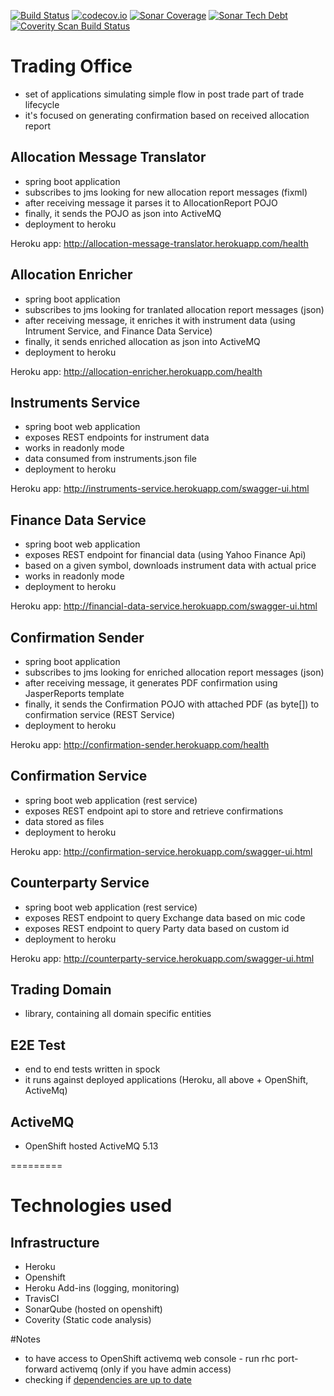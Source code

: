 [![Build Status](https://travis-ci.org/spolnik/trading-office.svg?branch=master)](https://travis-ci.org/spolnik/trading-office) [![codecov.io](https://codecov.io/github/spolnik/trading-office/coverage.svg?branch=master)](https://codecov.io/github/spolnik/trading-office?branch=master) [![Sonar Coverage](https://img.shields.io/sonar/https/sonar-nprogramming.rhcloud.com/trading-office/coverage.svg)](https://sonar-nprogramming.rhcloud.com/dashboard/index/1) [![Sonar Tech Debt](https://img.shields.io/sonar/https/sonar-nprogramming.rhcloud.com/trading-office/tech_debt.svg)](https://sonar-nprogramming.rhcloud.com/dashboard/index/1) [![Coverity Scan Build Status](https://scan.coverity.com/projects/7604/badge.svg)](https://scan.coverity.com/projects/spolnik-trading-office)

# Trading Office
- set of applications simulating simple flow in post trade part of trade lifecycle
- it's focused on generating confirmation based on received allocation report

## Allocation Message Translator
- spring boot application
- subscribes to jms looking for new allocation report messages (fixml)
- after receiving message it parses it to AllocationReport POJO
- finally, it sends the POJO as json into ActiveMQ
- deployment to heroku

Heroku app: http://allocation-message-translator.herokuapp.com/health

## Allocation Enricher
- spring boot application
- subscribes to jms looking for tranlated allocation report messages (json)
- after receiving message, it enriches it with instrument data (using Intrument Service, and Finance Data Service)
- finally, it sends enriched allocation as json into ActiveMQ
- deployment to heroku

Heroku app: http://allocation-enricher.herokuapp.com/health

## Instruments Service
- spring boot web application
- exposes REST endpoints for instrument data
- works in readonly mode
- data consumed from instruments.json file
- deployment to heroku

Heroku app: http://instruments-service.herokuapp.com/swagger-ui.html

## Finance Data Service
- spring boot web application
- exposes REST endpoint for financial data (using Yahoo Finance Api)
- based on a given symbol, downloads instrument data with actual price
- works in readonly mode
- deployment to heroku

Heroku app: http://financial-data-service.herokuapp.com/swagger-ui.html

## Confirmation Sender
- spring boot application
- subscribes to jms looking for enriched allocation report messages (json)
- after receiving message, it generates PDF confirmation using JasperReports template
- finally, it sends the Confirmation POJO with attached PDF (as byte[]) to confirmation service (REST Service)
- deployment to heroku

Heroku app: http://confirmation-sender.herokuapp.com/health

## Confirmation Service
- spring boot web application (rest service)
- exposes REST endpoint api to store and retrieve confirmations
- data stored as files
- deployment to heroku

Heroku app: http://confirmation-service.herokuapp.com/swagger-ui.html

## Counterparty Service
- spring boot web application (rest service)
- exposes REST endpoint to query Exchange data based on mic code
- exposes REST endpoint to query Party data based on custom id
- deployment to heroku

Heroku app: http://counterparty-service.herokuapp.com/swagger-ui.html

## Trading Domain
- library, containing all domain specific entities

## E2E Test
- end to end tests written in spock
- it runs against deployed applications (Heroku, all above + OpenShift, ActiveMq)

## ActiveMQ
- OpenShift hosted ActiveMQ 5.13

=========

# Technologies used

## Infrastructure
- Heroku
- Openshift
- Heroku Add-ins (logging, monitoring)
- TravisCI
- SonarQube (hosted on openshift)
- Coverity (Static code analysis)

#Notes
- to have access to OpenShift activemq web console - run rhc port-forward activemq (only if you have admin access)
- checking if [dependencies are up to date](https://www.versioneye.com/user/projects/56ad39427e03c7003ba41427)
